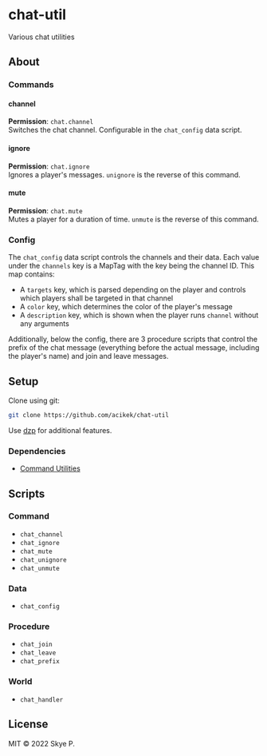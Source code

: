 # chat-util

Various chat utilities

## About

### Commands

#### channel

**Permission**: `chat.channel`<br>
Switches the chat channel. Configurable in the `chat_config` data script.

#### ignore

**Permission**: `chat.ignore`<br>
Ignores a player's messages. `unignore` is the reverse of this command.

#### mute

**Permission**: `chat.mute`<br>
Mutes a player for a duration of time. `unmute` is the reverse of this command.

### Config

The `chat_config` data script controls the channels and their data. Each value under the `channels` key is a MapTag with the key being the channel ID. This map contains:
- A `targets` key, which is parsed depending on the player and controls which players shall be targeted in that channel
- A `color` key, which determines the color of the player's message
- A `description` key, which is shown when the player runs `channel` without any arguments

Additionally, below the config, there are 3 procedure scripts that control the prefix of the chat message (everything before the actual message, including the player's name) and join and leave messages.

## Setup

Clone using git:
```sh
git clone https://github.com/acikek/chat-util
```
Use [dzp](https://github.com/acikek/dzp-rs) for additional features.

### Dependencies

- [Command Utilities](https://forum.denizenscript.com/resources/command-utilities.78/)

## Scripts

### Command

- `chat_channel`
- `chat_ignore`
- `chat_mute`
- `chat_unignore`
- `chat_unmute`

### Data

- `chat_config`

### Procedure

- `chat_join`
- `chat_leave`
- `chat_prefix`

### World

- `chat_handler`

## License

MIT © 2022 Skye P.